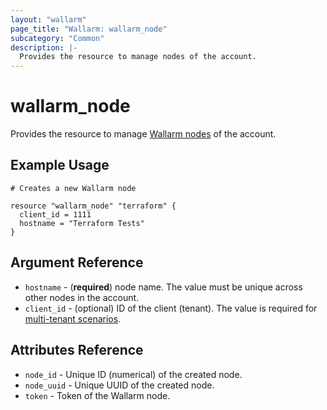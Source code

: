 ```yaml
---
layout: "wallarm"
page_title: "Wallarm: wallarm_node"
subcategory: "Common"
description: |-
  Provides the resource to manage nodes of the account.
---
```


# wallarm_node

Provides the resource to manage [Wallarm nodes][1] of the account.

## Example Usage

```hcl
# Creates a new Wallarm node

resource "wallarm_node" "terraform" {
  client_id = 1111
  hostname = "Terraform Tests"
}

```

## Argument Reference

* `hostname` - (**required**) node name. The value must be unique across other nodes in the account.
* `client_id` - (optional) ID of the client (tenant). The value is required for [multi-tenant scenarios][2].

## Attributes Reference

* `node_id` - Unique ID (numerical) of the created node.
* `node_uuid` - Unique UUID of the created node.
* `token` - Token of the Wallarm node.

[1]: https://docs.wallarm.com/user-guides/nodes/nodes/
[2]: https://docs.wallarm.com/installation/multi-tenant/overview/
